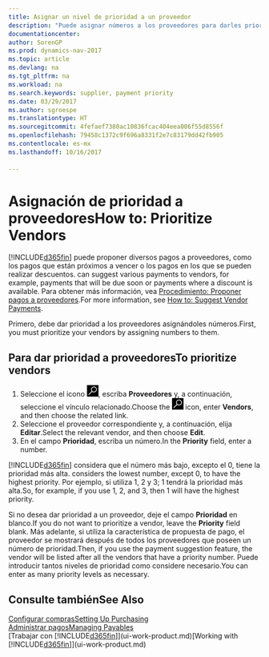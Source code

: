 ```yaml
---
title: Asignar un nivel de prioridad a un proveedor
description: "Puede asignar números a los proveedores para darles prioridad y facilitar las sugerencias de pago en Dynamics NAV."
documentationcenter: 
author: SorenGP
ms.prod: dynamics-nav-2017
ms.topic: article
ms.devlang: na
ms.tgt_pltfrm: na
ms.workload: na
ms.search.keywords: supplier, payment priority
ms.date: 03/29/2017
ms.author: sgroespe
ms.translationtype: HT
ms.sourcegitcommit: 4fefaef7380ac10836fcac404eea006f55d8556f
ms.openlocfilehash: 79458c1372c9f696a8331f2e7c83179dd42fb905
ms.contentlocale: es-mx
ms.lasthandoff: 10/16/2017

---
```

# <a name="how-to-prioritize-vendors"></a><span data-ttu-id="bcb3b-103">Asignación de prioridad a proveedores</span><span class="sxs-lookup"><span data-stu-id="bcb3b-103">How to: Prioritize Vendors</span></span>
[!INCLUDE[d365fin](includes/d365fin_md.md)]<span data-ttu-id="bcb3b-104"> puede proponer diversos pagos a proveedores, como los pagos que están próximos a vencer o los pagos en los que se pueden realizar descuentos.</span><span class="sxs-lookup"><span data-stu-id="bcb3b-104"> can suggest various payments to vendors, for example, payments that will be due soon or payments where a discount is available.</span></span> <span data-ttu-id="bcb3b-105">Para obtener más información, vea [Procedimiento: Proponer pagos a proveedores](payables-how-suggest-vendor-payments.md).</span><span class="sxs-lookup"><span data-stu-id="bcb3b-105">For more information, see [How to: Suggest Vendor Payments](payables-how-suggest-vendor-payments.md).</span></span>

<span data-ttu-id="bcb3b-106">Primero, debe dar prioridad a los proveedores asignándoles números.</span><span class="sxs-lookup"><span data-stu-id="bcb3b-106">First, you must prioritize your vendors by assigning numbers to them.</span></span>

## <a name="to-prioritize-vendors"></a><span data-ttu-id="bcb3b-107">Para dar prioridad a proveedores</span><span class="sxs-lookup"><span data-stu-id="bcb3b-107">To prioritize vendors</span></span>
1. <span data-ttu-id="bcb3b-108">Seleccione el icono ![Buscar página o informe](media/ui-search/search_small.png "icono Buscar página o informe"), escriba **Proveedores** y, a continuación, seleccione el vínculo relacionado.</span><span class="sxs-lookup"><span data-stu-id="bcb3b-108">Choose the ![Search for Page or Report](media/ui-search/search_small.png "Search for Page or Report icon") icon, enter **Vendors**, and then choose the related link.</span></span>
2. <span data-ttu-id="bcb3b-109">Seleccione el proveedor correspondiente y, a continuación, elija **Editar**.</span><span class="sxs-lookup"><span data-stu-id="bcb3b-109">Select the relevant vendor, and then choose **Edit**.</span></span>
3. <span data-ttu-id="bcb3b-110">En el campo **Prioridad**, escriba un número.</span><span class="sxs-lookup"><span data-stu-id="bcb3b-110">In the **Priority** field, enter a number.</span></span>

[!INCLUDE[d365fin](includes/d365fin_md.md)]<span data-ttu-id="bcb3b-111"> considera que el número más bajo, excepto el 0, tiene la prioridad más alta.</span><span class="sxs-lookup"><span data-stu-id="bcb3b-111"> considers the lowest number, except 0, to have the highest priority.</span></span> <span data-ttu-id="bcb3b-112">Por ejemplo, si utiliza 1, 2 y 3; 1 tendrá la prioridad más alta.</span><span class="sxs-lookup"><span data-stu-id="bcb3b-112">So, for example, if you use 1, 2, and 3, then 1 will have the highest priority.</span></span>

<span data-ttu-id="bcb3b-113">Si no desea dar prioridad a un proveedor, deje el campo **Prioridad** en blanco.</span><span class="sxs-lookup"><span data-stu-id="bcb3b-113">If you do not want to prioritize a vendor, leave the **Priority** field blank.</span></span> <span data-ttu-id="bcb3b-114">Más adelante, si utiliza la característica de propuesta de pago, el proveedor se mostrará después de todos los proveedores que poseen un número de prioridad.</span><span class="sxs-lookup"><span data-stu-id="bcb3b-114">Then, if you use the payment suggestion feature, the vendor will be listed after all the vendors that have a priority number.</span></span> <span data-ttu-id="bcb3b-115">Puede introducir tantos niveles de prioridad como considere necesario.</span><span class="sxs-lookup"><span data-stu-id="bcb3b-115">You can enter as many priority levels as necessary.</span></span>

## <a name="see-also"></a><span data-ttu-id="bcb3b-116">Consulte también</span><span class="sxs-lookup"><span data-stu-id="bcb3b-116">See Also</span></span>
[<span data-ttu-id="bcb3b-117">Configurar compras</span><span class="sxs-lookup"><span data-stu-id="bcb3b-117">Setting Up Purchasing</span></span>](purchasing-setup-purchasing.md)  
[<span data-ttu-id="bcb3b-118">Administrar pagos</span><span class="sxs-lookup"><span data-stu-id="bcb3b-118">Managing Payables</span></span>](payables-manage-payables.md)  
<span data-ttu-id="bcb3b-119">[Trabajar con [!INCLUDE[d365fin](includes/d365fin_md.md)]](ui-work-product.md)</span><span class="sxs-lookup"><span data-stu-id="bcb3b-119">[Working with [!INCLUDE[d365fin](includes/d365fin_md.md)]](ui-work-product.md)</span></span>

